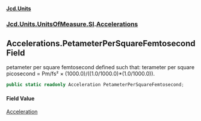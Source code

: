 #### [Jcd.Units](index.md 'index')

### [Jcd.Units.UnitsOfMeasure.SI](Jcd.Units.UnitsOfMeasure.SI.md 'Jcd.Units.UnitsOfMeasure.SI').[Accelerations](Accelerations.md 'Jcd.Units.UnitsOfMeasure.SI.Accelerations')

## Accelerations.PetameterPerSquareFemtosecond Field

petameter per square femtosecond defined such that: terameter per square picosecond = Pm/fs² ×
(1000.0)/((1.0/1000.0)*(1.0/1000.0)).

```csharp
public static readonly Acceleration PetameterPerSquareFemtosecond;
```

#### Field Value

[Acceleration](Acceleration.md 'Jcd.Units.UnitTypes.Acceleration')